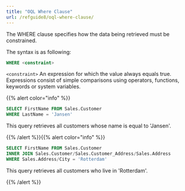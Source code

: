 ```yaml
---
title: "OQL Where Clause"
url: /refguide8/oql-where-clause/
---
```


The WHERE clause specifies how the data being retrieved must be constrained.

The syntax is as following:

```sql {linenos=false}
WHERE <constraint>
```

`<constraint>`
An expression for which the value always equals true. Expressions consist of simple comparisons using operators, functions, keywords or system variables.

{{% alert color="info" %}}

```sql
SELECT FirstName FROM Sales.Customer
WHERE LastName = 'Jansen'
```

This query retrieves all customers whose name is equal to 'Jansen'.

{{% /alert %}}{{% alert color="info" %}}

```sql
SELECT FirstName FROM Sales.Customer
INNER JOIN Sales.Customer/Sales.Customer_Address/Sales.Address
WHERE Sales.Address/City = 'Rotterdam'
```

This query retrieves all customers who live in 'Rotterdam'.

{{% /alert %}}
